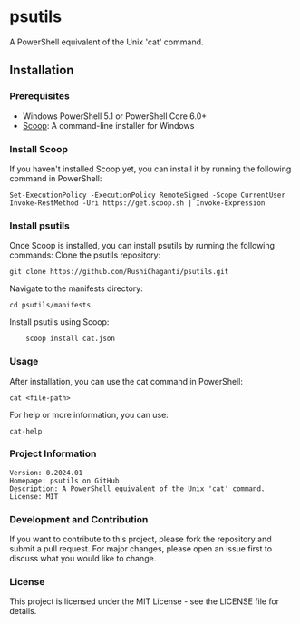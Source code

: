 # psutils

A PowerShell equivalent of the Unix 'cat' command.

## Installation

### Prerequisites

- Windows PowerShell 5.1 or PowerShell Core 6.0+
- [Scoop](https://scoop.sh/): A command-line installer for Windows

### Install Scoop

If you haven't installed Scoop yet, you can install it by running the following command in PowerShell:

```
Set-ExecutionPolicy -ExecutionPolicy RemoteSigned -Scope CurrentUser
Invoke-RestMethod -Uri https://get.scoop.sh | Invoke-Expression
```
### Install psutils

Once Scoop is installed, you can install psutils by running the following commands:
Clone the psutils repository:
```
git clone https://github.com/RushiChaganti/psutils.git
```
Navigate to the manifests directory:
```
cd psutils/manifests
```
Install psutils using Scoop:
```
    scoop install cat.json
```
### Usage

After installation, you can use the cat command in PowerShell:
```
cat <file-path>
```
For help or more information, you can use:

```
cat-help
```
### Project Information

    Version: 0.2024.01
    Homepage: psutils on GitHub
    Description: A PowerShell equivalent of the Unix 'cat' command.
    License: MIT

### Development and Contribution

If you want to contribute to this project, please fork the repository and submit a pull request. For major changes, please open an issue first to discuss what you would like to change.
### License

This project is licensed under the MIT License - see the LICENSE file for details.
